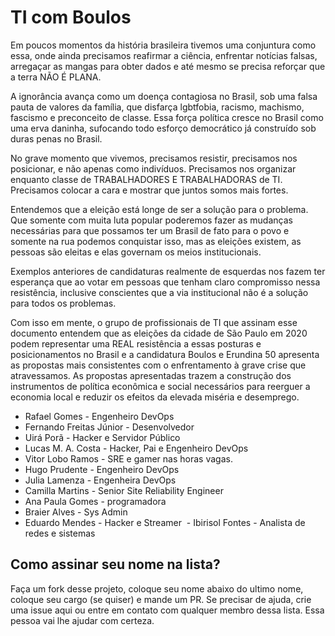 # TI com Boulos

Em poucos momentos da história brasileira tivemos uma conjuntura como essa, onde ainda precisamos reafirmar a ciência, enfrentar notícias falsas, arregaçar as mangas para obter dados e até mesmo se precisa reforçar que a terra NÃO É PLANA.

A ignorância avança como um doença contagiosa no Brasil, sob uma falsa pauta de valores da família, que disfarça lgbtfobia, racismo, machismo, fascismo e preconceito de classe. Essa força política cresce no Brasil como uma erva daninha, sufocando todo esforço democrático já construído sob duras penas no Brasil.

No grave momento que vivemos, precisamos resistir, precisamos nos posicionar, e não apenas como indivíduos. Precisamos nos organizar enquanto classe de TRABALHADORES E TRABALHADORAS de TI. Precisamos colocar a cara e mostrar que juntos somos mais fortes.

Entendemos que a eleição está longe de ser a solução para o problema. Que somente com muita luta popular poderemos fazer as mudanças necessárias para que possamos ter um Brasil de fato para o povo e somente na rua podemos conquistar isso, mas as eleições existem, as pessoas são eleitas e elas governam os meios institucionais. 

Exemplos anteriores de candidaturas realmente de esquerdas nos fazem ter esperança que ao votar em pessoas que tenham claro compromisso nessa resistência, inclusive conscientes que a via institucional não é a solução para todos os problemas.

Com isso em mente, o grupo de profissionais de TI que assinam esse documento entendem que as eleições da cidade de São Paulo em 2020 podem representar uma REAL resistência a essas posturas e posicionamentos no Brasil e a candidatura Boulos e Erundina 50 apresenta as propostas mais consistentes com o enfrentamento à grave crise que atravessamos. As propostas apresentadas trazem a construção dos instrumentos de política econômica e social necessários para reerguer a economia local e reduzir os efeitos da elevada miséria e desemprego.

 - Rafael Gomes - Engenheiro DevOps
 - Fernando Freitas Júnior - Desenvolvedor
 - Uirá Porã - Hacker e Servidor Público
 - Lucas M. A. Costa - Hacker, Pai e Engenheiro DevOps
 - Vitor Lobo Ramos - SRE e gamer nas horas vagas.
 - Hugo Prudente - Engenheiro DevOps
 - Julia Lamenza - Engenheira DevOps 
 - Camilla Martins - Senior Site Reliability Engineer 
 - Ana Paula Gomes - programadora
 - Braier Alves - Sys Admin
 - Eduardo Mendes - Hacker e Streamer
 - Ibirisol Fontes - Analista de redes e sistemas

## Como assinar seu nome na lista? 

Faça um fork desse projeto, coloque seu nome abaixo do ultimo nome, coloque seu cargo (se quiser) e mande um PR. Se precisar de ajuda, crie uma issue aqui ou entre em contato com qualquer membro dessa lista. Essa pessoa vai lhe ajudar com certeza.
